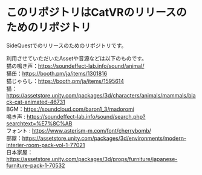 # このリポジトリはCatVRのリリースのためのリポジトリ
SideQuestでのリリースのためのリポジトリです。

利用させていただいたAssetや音源などは以下のものです。  
猫の鳴き声：https://soundeffect-lab.info/sound/animal/  
猫缶：https://booth.pm/ja/items/1301816  
猫じゃらし：https://booth.pm/ja/items/1595614  
猫：https://assetstore.unity.com/packages/3d/characters/animals/mammals/black-cat-animated-46731  
BGM：https://soundcloud.com/baron1_3/madoromi   
鳴き声 : https://soundeffect-lab.info/sound/search.php?searchtext=%E7%8C%AB  
フォント : https://www.asterism-m.com/font/cherrybomb/  
部屋：https://assetstore.unity.com/packages/3d/environments/modern-interier-room-pack-vol-1-77021  
日本家屋：https://assetstore.unity.com/packages/3d/props/furniture/japanese-furniture-pack-1-70532  
